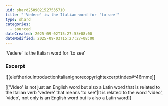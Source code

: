 ```yaml
---
uid: shard2509021527535710
title: "'Vedere' is the Italian word for 'to see'"
type: shard
categories:
  - sourced
dateCreated: 2025-09-02T15:27:53+08:00
dateModified: 2025-09-03T15:27:27+08:00
---
```

'Vedere' is the Italian word for 'to see'

### Excerpt
![[eleftheriouIntroductionItalianignorecopyrightexcerptindex#^46mme]]

[['Video' is not just an English word but also a Latin word that is related to the Italian verb 'vedere' that means 'to see'|It is related to the word 'video', 'video', not only is an English word but is also a Latin word]]